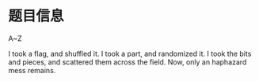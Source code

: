 # 题目信息

A~Z

I took a flag, and shuffled it. I took a part, and randomized it. I took the bits and pieces, and scattered them across the field. Now, only an haphazard mess remains.

